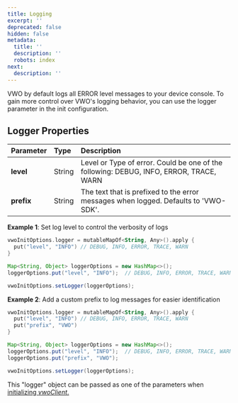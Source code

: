```yaml
---
title: Logging
excerpt: ''
deprecated: false
hidden: false
metadata:
  title: ''
  description: ''
  robots: index
next:
  description: ''
---
```

VWO by default logs all ERROR level messages to your device console. To gain more control over VWO's logging behavior, you can use the logger parameter in the init configuration.

## Logger Properties

| Parameter  | Type   | Description                                                                            |
| :--------- | :----- | :------------------------------------------------------------------------------------- |
| **level**  | String | Level or Type of error. Could be one of the following: DEBUG, INFO, ERROR, TRACE, WARN |
| **prefix** | String | The text that is prefixed to the error messages when logged. Defaults to 'VWO-SDK'.    |

**Example 1**: Set log level to control the verbosity of logs

```kotlin
vwoInitOptions.logger = mutableMapOf<String, Any>().apply {
  put("level", "INFO") // DEBUG, INFO, ERROR, TRACE, WARN
}
```
```java
Map<String, Object> loggerOptions = new HashMap<>();
loggerOptions.put("level", "INFO");  // DEBUG, INFO, ERROR, TRACE, WARN

vwoInitOptions.setLogger(loggerOptions);
```

**Example 2**: Add a custom prefix to log messages for easier identification

```kotlin
vwoInitOptions.logger = mutableMapOf<String, Any>().apply {
  put("level", "INFO") // DEBUG, INFO, ERROR, TRACE, WARN
  put("prefix", "VWO")
}
```
```java
Map<String, Object> loggerOptions = new HashMap<>();
loggerOptions.put("level", "INFO");  // DEBUG, INFO, ERROR, TRACE, WARN
loggerOptions.put("prefix", "VWO");

vwoInitOptions.setLogger(loggerOptions);
```

This "logger" object can be passed as one of the parameters when [initializing *vwoClient*.](https://developers.vwo.com/v2/docs/fme-initialization)
